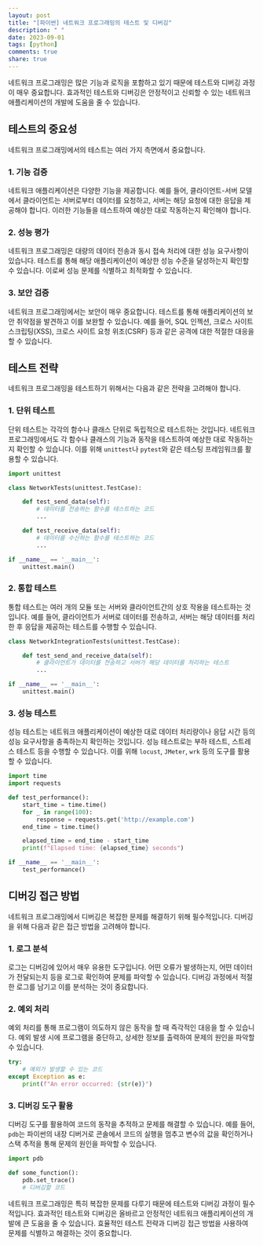 ```yaml
---
layout: post
title: "[파이썬] 네트워크 프로그래밍의 테스트 및 디버깅"
description: " "
date: 2023-09-01
tags: [python]
comments: true
share: true
---
```


네트워크 프로그래밍은 많은 기능과 로직을 포함하고 있기 때문에 테스트와 디버깅 과정이 매우 중요합니다. 효과적인 테스트와 디버깅은 안정적이고 신뢰할 수 있는 네트워크 애플리케이션의 개발에 도움을 줄 수 있습니다.

## 테스트의 중요성

네트워크 프로그래밍에서의 테스트는 여러 가지 측면에서 중요합니다.

### 1. 기능 검증

네트워크 애플리케이션은 다양한 기능을 제공합니다. 예를 들어, 클라이언트-서버 모델에서 클라이언트는 서버로부터 데이터를 요청하고, 서버는 해당 요청에 대한 응답을 제공해야 합니다. 이러한 기능들을 테스트하여 예상한 대로 작동하는지 확인해야 합니다.

### 2. 성능 평가

네트워크 프로그래밍은 대량의 데이터 전송과 동시 접속 처리에 대한 성능 요구사항이 있습니다. 테스트를 통해 해당 애플리케이션이 예상한 성능 수준을 달성하는지 확인할 수 있습니다. 이로써 성능 문제를 식별하고 최적화할 수 있습니다.

### 3. 보안 검증

네트워크 프로그래밍에서는 보안이 매우 중요합니다. 테스트를 통해 애플리케이션의 보안 취약점을 발견하고 이를 보완할 수 있습니다. 예를 들어, SQL 인젝션, 크로스 사이트 스크립팅(XSS), 크로스 사이트 요청 위조(CSRF) 등과 같은 공격에 대한 적절한 대응을 할 수 있습니다.

## 테스트 전략

네트워크 프로그래밍을 테스트하기 위해서는 다음과 같은 전략을 고려해야 합니다.

### 1. 단위 테스트

단위 테스트는 각각의 함수나 클래스 단위로 독립적으로 테스트하는 것입니다. 네트워크 프로그래밍에서도 각 함수나 클래스의 기능과 동작을 테스트하여 예상한 대로 작동하는지 확인할 수 있습니다. 이를 위해 `unittest`나 `pytest`와 같은 테스팅 프레임워크를 활용할 수 있습니다.

```python
import unittest

class NetworkTests(unittest.TestCase):

    def test_send_data(self):
        # 데이터를 전송하는 함수를 테스트하는 코드
        ...

    def test_receive_data(self):
        # 데이터를 수신하는 함수를 테스트하는 코드
        ...

if __name__ == '__main__':
    unittest.main()
```

### 2. 통합 테스트

통합 테스트는 여러 개의 모듈 또는 서버와 클라이언트간의 상호 작용을 테스트하는 것입니다. 예를 들어, 클라이언트가 서버로 데이터를 전송하고, 서버는 해당 데이터를 처리한 후 응답을 제공하는 테스트를 수행할 수 있습니다.

```python
class NetworkIntegrationTests(unittest.TestCase):

    def test_send_and_receive_data(self):
        # 클라이언트가 데이터를 전송하고 서버가 해당 데이터를 처리하는 테스트
        ...

if __name__ == '__main__':
    unittest.main()
```

### 3. 성능 테스트

성능 테스트는 네트워크 애플리케이션이 예상한 대로 데이터 처리량이나 응답 시간 등의 성능 요구사항을 충족하는지 확인하는 것입니다. 성능 테스트로는 부하 테스트, 스트레스 테스트 등을 수행할 수 있습니다. 이를 위해 `locust`, `JMeter`, `wrk` 등의 도구를 활용할 수 있습니다.

```python
import time
import requests

def test_performance():
    start_time = time.time()
    for _ in range(100):
        response = requests.get('http://example.com')
    end_time = time.time()

    elapsed_time = end_time - start_time
    print(f"Elapsed time: {elapsed_time} seconds")

if __name__ == '__main__':
    test_performance()
```

## 디버깅 접근 방법

네트워크 프로그래밍에서 디버깅은 복잡한 문제를 해결하기 위해 필수적입니다. 디버깅을 위해 다음과 같은 접근 방법을 고려해야 합니다.

### 1. 로그 분석

로그는 디버깅에 있어서 매우 유용한 도구입니다. 어떤 오류가 발생하는지, 어떤 데이터가 전달되는지 등을 로그로 확인하여 문제를 파악할 수 있습니다. 디버깅 과정에서 적절한 로그를 남기고 이를 분석하는 것이 중요합니다.

### 2. 예외 처리

예외 처리를 통해 프로그램이 의도하지 않은 동작을 할 때 즉각적인 대응을 할 수 있습니다. 예외 발생 시에 프로그램을 중단하고, 상세한 정보를 출력하여 문제의 원인을 파악할 수 있습니다.

```python
try:
    # 예외가 발생할 수 있는 코드
except Exception as e:
    print(f"An error occurred: {str(e)}")
```

### 3. 디버깅 도구 활용

디버깅 도구를 활용하여 코드의 동작을 추적하고 문제를 해결할 수 있습니다. 예를 들어, `pdb`는 파이썬의 내장 디버거로 콘솔에서 코드의 실행을 멈추고 변수의 값을 확인하거나 스택 추적을 통해 문제의 원인을 파악할 수 있습니다.

```python
import pdb

def some_function():
    pdb.set_trace()
    # 디버깅할 코드
```

네트워크 프로그래밍은 특히 복잡한 문제를 다루기 때문에 테스트와 디버깅 과정이 필수적입니다. 효과적인 테스트와 디버깅은 올바르고 안정적인 네트워크 애플리케이션의 개발에 큰 도움을 줄 수 있습니다. 효율적인 테스트 전략과 디버깅 접근 방법을 사용하여 문제를 식별하고 해결하는 것이 중요합니다.
